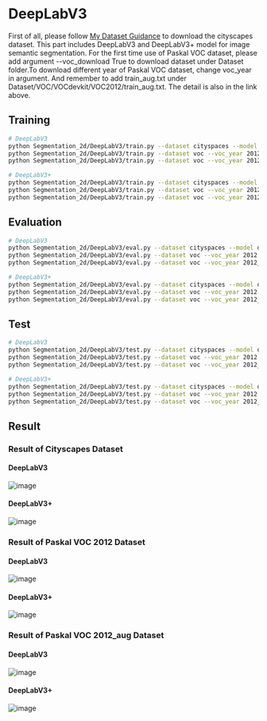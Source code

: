 # DeepLabV3 #
First of all, please follow [My Dataset Guidance](https://github.com/tungyen/Deep_learning_CV/tree/master/Dataset) to download the cityscapes dataset. This part includes DeepLabV3 and DeepLabV3+ model for image semantic segmentation. For the first time use of Paskal VOC dataset, please add argument --voc_download True to download dataset under Dataset folder.To download different year of Paskal VOC dataset, change voc_year in argument. And remember to add train_aug.txt under Dataset/VOC/VOCdevkit/VOC2012/train_aug.txt. The detail is also in the link above.


## Training ##
```bash
# DeepLabV3
python Segmentation_2d/DeepLabV3/train.py --dataset cityspaces --model deeplabv3 --backbone resnet101 
python Segmentation_2d/DeepLabV3/train.py --dataset voc --voc_year 2012 --model deeplabv3 --backbone resnet101
python Segmentation_2d/DeepLabV3/train.py --dataset voc --voc_year 2012_aug --model deeplabv3 --backbone resnet101

# DeepLabV3+
python Segmentation_2d/DeepLabV3/train.py --dataset cityspaces --model deeplabv3plus --backbone resnet101 
python Segmentation_2d/DeepLabV3/train.py --dataset voc --voc_year 2012 --model deeplabv3plus --backbone resnet101
python Segmentation_2d/DeepLabV3/train.py --dataset voc --voc_year 2012_aug --model deeplabv3plus --backbone resnet101
```

## Evaluation ##
```bash
# DeepLabV3
python Segmentation_2d/DeepLabV3/eval.py --dataset cityspaces --model deeplabv3 --backbone resnet101 
python Segmentation_2d/DeepLabV3/eval.py --dataset voc --voc_year 2012 --model deeplabv3 --backbone resnet101
python Segmentation_2d/DeepLabV3/eval.py --dataset voc --voc_year 2012_aug --model deeplabv3 --backbone resnet101

# DeepLabV3+
python Segmentation_2d/DeepLabV3/eval.py --dataset cityspaces --model deeplabv3plus --backbone resnet101 
python Segmentation_2d/DeepLabV3/eval.py --dataset voc --voc_year 2012 --model deeplabv3plus --backbone resnet101
python Segmentation_2d/DeepLabV3/eval.py --dataset voc --voc_year 2012_aug --model deeplabv3plus --backbone resnet101
```

## Test ##
```bash
# DeepLabV3
python Segmentation_2d/DeepLabV3/test.py --dataset cityspaces --model deeplabv3 --backbone resnet101 
python Segmentation_2d/DeepLabV3/test.py --dataset voc --voc_year 2012 --model deeplabv3 --backbone resnet101
python Segmentation_2d/DeepLabV3/test.py --dataset voc --voc_year 2012_aug --model deeplabv3 --backbone resnet101

# DeepLabV3+
python Segmentation_2d/DeepLabV3/test.py --dataset cityspaces --model deeplabv3plus --backbone resnet101 
python Segmentation_2d/DeepLabV3/test.py --dataset voc --voc_year 2012 --model deeplabv3plus --backbone resnet101
python Segmentation_2d/DeepLabV3/test.py --dataset voc --voc_year 2012_aug --model deeplabv3plus --backbone resnet101
```

## Result ##

### Result of Cityscapes Dataset ###

#### DeepLabV3 ####
![image](https://github.com/tungyen/Deep_learning_CV/blob/master/Segmentation_2d/DeepLabV3/imgs/deeplabv3_cityscapes.png)

#### DeepLabV3+ ####
![image](https://github.com/tungyen/Deep_learning_CV/blob/master/Segmentation_2d/DeepLabV3/imgs/deeplabv3plus_cityscapes.png)

### Result of Paskal VOC 2012 Dataset ###

#### DeepLabV3 ####
![image](https://github.com/tungyen/Deep_learning_CV/blob/master/Segmentation_2d/DeepLabV3/imgs/deeplabv3_voc_2012.png)

#### DeepLabV3+ ####
![image](https://github.com/tungyen/Deep_learning_CV/blob/master/Segmentation_2d/DeepLabV3/imgs/deeplabv3plus_voc_2012.png)

### Result of Paskal VOC 2012_aug Dataset ###

#### DeepLabV3 ####
![image](https://github.com/tungyen/Deep_learning_CV/blob/master/Segmentation_2d/DeepLabV3/imgs/deeplabv3_voc_2012_aug.png)

#### DeepLabV3+ ####
![image](https://github.com/tungyen/Deep_learning_CV/blob/master/Segmentation_2d/DeepLabV3/imgs/deeplabv3plus_voc_2012_aug.png)